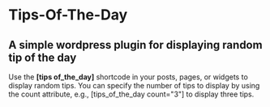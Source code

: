 # Tips-Of-The-Day
A simple wordpress plugin for displaying random tip of the day
------------------------------------------------------------------
Use the <strong>[tips of_the_day]</strong> shortcode in your posts, pages, or widgets to display random tips. You can specify the number of tips to display by using the count attribute, e.g., [tips_of_the_day count="3"] to display three tips.

